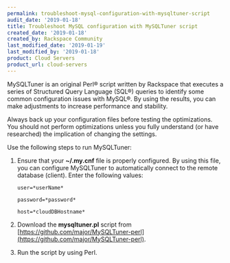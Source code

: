 ```yaml
---
permalink: troubleshoot-mysql-configuration-with-mysqltuner-script
audit_date: '2019-01-18'
title: Troubleshoot MySQL configuration with MySQLTuner script
created_date: '2019-01-18'
created_by: Rackspace Community
last_modified_date: '2019-01-19'
last_modified_by: '2019-01-18'
product: Cloud Servers
product_url: cloud-servers
---
```


MySQLTuner is an original Perl® script written by Rackspace that executes a series of Structured Query Language (SQL®) queries to identify some common configuration issues with MySQL®. By using the results, you can make adjustments to increase performance and stability.

Always back up your configuration files before testing the optimizations. You should not perform optimizations unless you fully understand (or have researched) the implication of changing the settings.

Use the following steps to run MySQLTuner:

1. Ensure that your  **~/.my.cnf** file is properly configured. By using this file, you can configure MySQLTuner to automatically connect to the remote database (client). Enter the following values:

       user=*userName*

       password=*password*

       host=*cloudDBHostname*

2. Download the **mysqltuner.pl** script from [https://github.com/major/MySQLTuner-perl](https://github.com/major/MySQLTuner-perl).

3. Run the script by using Perl.

